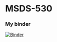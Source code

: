 # MSDS-530

### My binder
[![Binder](https://mybinder.org/badge_logo.svg)](https://mybinder.org/v2/gh/00Starlord00/MSDS-530.git/HEAD)
